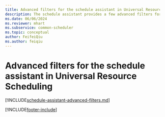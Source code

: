 ```yaml
---
title: Advanced filters for the schedule assistant in Universal Resource Scheduling
description: The schedule assistant provides a few advanced filters for granularity in scheduling.
ms.date: 06/06/2024
ms.reviewer: mhart
ms.subservice: common-scheduler
ms.topic: conceptual
author: FeifeiQiu
ms.author: feiqiu
---
```


# Advanced filters for the schedule assistant in Universal Resource Scheduling

[!INCLUDE[schedule-assistant-advanced-filters.md](../shared/urs/schedule-assistant-advanced-filters.md)]

[!INCLUDE[footer-include](../includes/footer-banner.md)]
